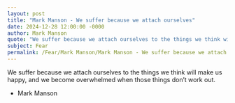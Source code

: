 ```yaml
---
layout: post
title: "Mark Manson - We suffer because we attach ourselves"
date: 2024-12-28 12:00:00 -0000
author: Mark Manson
quote: "We suffer because we attach ourselves to the things we think will make us happy, and we become overwhelmed when those things don’t work out."
subject: Fear
permalink: /Fear/Mark Manson/Mark Manson - We suffer because we attach ourselves
---
```


We suffer because we attach ourselves to the things we think will make us happy, and we become overwhelmed when those things don’t work out.

- Mark Manson
